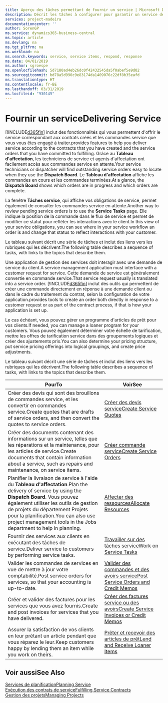 ```yaml
---
title: Aperçu des tâches permettant de fournir un service | Microsoft Docs
description: Décrit les tâches à configurer pour garantir un service de qualité et respecter les engagement vis-à-vis des clients.
services: project-madeira
documentationcenter: ''
author: SorenGP
ms.service: dynamics365-business-central
ms.topic: article
ms.devlang: na
ms.tgt_pltfrm: na
ms.workload: na
ms.search.keywords: service, service items, respond, response
ms.date: 04/01/2019
ms.author: sgroespe
ms.openlocfilehash: 5d7180ad4eb26dc0f42432545da5f0abef5e9d02
ms.sourcegitcommit: bd78a5d990c9e83174da1409076c22df8b35eafd
ms.translationtype: HT
ms.contentlocale: fr-BE
ms.lasthandoff: 03/31/2019
ms.locfileid: "930145"
---
```

# <a name="delivering-service"></a><span data-ttu-id="09234-103">Fournir un service</span><span class="sxs-lookup"><span data-stu-id="09234-103">Delivering Service</span></span>
[!INCLUDE[d365fin](includes/d365fin_md.md)] <span data-ttu-id="09234-104">inclut des fonctionnalités qui vous permettent d'offrir le service correspondant aux contrats créés et les commandes service que vous vous êtes engagé à traiter.</span><span class="sxs-lookup"><span data-stu-id="09234-104">provides features to help you deliver service according to the contracts that you have created and the service orders that you have committed to fulfilling.</span></span> <span data-ttu-id="09234-105">Grâce au **Tableau d'affectation**, les techniciens de service et agents d'affectation ont facilement accès aux commandes service en attente.</span><span class="sxs-lookup"><span data-stu-id="09234-105">Your service technicians or dispatcher will find outstanding service orders easy to locate when they use the **Dispatch Board**.</span></span> <span data-ttu-id="09234-106">Le **Tableau d'affectation** affiche les commandes en cours et les commandes terminées.</span><span class="sxs-lookup"><span data-stu-id="09234-106">At a glance, the **Dispatch Board** shows which orders are in progress and which orders are complete.</span></span>  
  
<span data-ttu-id="09234-107">La fenêtre **Tâches service**, qui affiche vos obligations de service, permet également de consulter les commandes service en attente.</span><span class="sxs-lookup"><span data-stu-id="09234-107">Another way to review pending service orders is to use the **Service Tasks** page.</span></span> <span data-ttu-id="09234-108">Elle indique la position de la commande dans le flux de service et permet de modifier ce statut pour refléter les interactions avec le client.</span><span class="sxs-lookup"><span data-stu-id="09234-108">In this view of your service obligations, you can see where in your service workflow an order is and change that status to reflect interactions with your customer.</span></span>  
  
<span data-ttu-id="09234-109">Le tableau suivant décrit une série de tâches et inclut des liens vers les rubriques qui les décrivent.</span><span class="sxs-lookup"><span data-stu-id="09234-109">The following table describes a sequence of tasks, with links to the topics that describe them.</span></span>   

<span data-ttu-id="09234-110">Une application de gestion des services doit interagir avec une demande de service du client.</span><span class="sxs-lookup"><span data-stu-id="09234-110">A service management application must interface with a customer request for service.</span></span> <span data-ttu-id="09234-111">Cette demande de service est généralement convertie en commande service.</span><span class="sxs-lookup"><span data-stu-id="09234-111">That service request usually is translated into a service order.</span></span> [!INCLUDE[d365fin](includes/d365fin_md.md)] <span data-ttu-id="09234-112">inclut des outils qui permettent de créer une commande directement en réponse à une demande client ou dans le cadre du traitement du contrat, selon la configuration de votre application.</span><span class="sxs-lookup"><span data-stu-id="09234-112">provides tools to create an order both directly in response to a customer request or as part of the contract process, if that is how your application is set up.</span></span>  
  
<span data-ttu-id="09234-113">Le cas échéant, vous pouvez gérer un programme d'articles de prêt pour vos clients.</span><span class="sxs-lookup"><span data-stu-id="09234-113">If needed, you can manage a loaner program for your customers.</span></span> <span data-ttu-id="09234-114">Vous pouvez également déterminer votre échelle de tarification, mettre les offres de tarification service dans des groupements logiques et créer des ajustements prix.</span><span class="sxs-lookup"><span data-stu-id="09234-114">You can also determine your pricing structure, put service pricing offerings into logical groupings, and create price adjustments.</span></span>  
  
<span data-ttu-id="09234-115">Le tableau suivant décrit une série de tâches et inclut des liens vers les rubriques qui les décrivent.</span><span class="sxs-lookup"><span data-stu-id="09234-115">The following table describes a sequence of tasks, with links to the topics that describe them.</span></span>   
  
|<span data-ttu-id="09234-116">**Pour**</span><span class="sxs-lookup"><span data-stu-id="09234-116">**To**</span></span>|<span data-ttu-id="09234-117">**Voir**</span><span class="sxs-lookup"><span data-stu-id="09234-117">**See**</span></span>|  
|------------|-------------|  
|<span data-ttu-id="09234-118">Créer des devis qui sont des brouillons de commandes service, et les convertir en commandes service.</span><span class="sxs-lookup"><span data-stu-id="09234-118">Create quotes that are drafts of service orders, and then convert the quotes to service orders.</span></span>|[<span data-ttu-id="09234-119">Créer des devis service</span><span class="sxs-lookup"><span data-stu-id="09234-119">Create Service Quotes</span></span>](service-how-to-create-service-quotes.md)|
|<span data-ttu-id="09234-120">Créer des documents contenant des informations sur un service, telles que les réparations et la maintenance, pour les articles de service.</span><span class="sxs-lookup"><span data-stu-id="09234-120">Create documents that contain information about a service, such as repairs and maintenance, on service items.</span></span>|[<span data-ttu-id="09234-121">Créer commande service</span><span class="sxs-lookup"><span data-stu-id="09234-121">Create Service Orders</span></span>](service-how-to-create-service-orders.md)|
|<span data-ttu-id="09234-122">Planifier la livraison de service à l'aide du **Tableau d'affectation**.</span><span class="sxs-lookup"><span data-stu-id="09234-122">Plan the delivery of service by using the **Dispatch Board**.</span></span> <span data-ttu-id="09234-123">Vous pouvez également utiliser les outils de gestion de projets du département Projets pour la planification.</span><span class="sxs-lookup"><span data-stu-id="09234-123">You can also use project management tools in the Jobs department to help in planning.</span></span>|[<span data-ttu-id="09234-124">Affecter des ressources</span><span class="sxs-lookup"><span data-stu-id="09234-124">Allocate Resources</span></span>](service-how-to-allocate-resources.md)|  
|<span data-ttu-id="09234-125">Fournir des services aux clients en exécutant des tâches de service.</span><span class="sxs-lookup"><span data-stu-id="09234-125">Deliver service to customers by performing service tasks.</span></span>|[<span data-ttu-id="09234-126">Travailler sur des tâches service</span><span class="sxs-lookup"><span data-stu-id="09234-126">Work on Service Tasks</span></span>](service-how-to-work-on-service-tasks.md)|  
|<span data-ttu-id="09234-127">Valider les commandes de services en vue de mettre à jour votre comptabilité.</span><span class="sxs-lookup"><span data-stu-id="09234-127">Post service orders for services, so that your accounting is up-to-date.</span></span>|[<span data-ttu-id="09234-128">Valider des commandes et des avoirs service</span><span class="sxs-lookup"><span data-stu-id="09234-128">Post Service Orders and Credit Memos</span></span>](service-how-to-post-service-orders.md)|  
|<span data-ttu-id="09234-129">Créer et valider des factures pour les services que vous avez fournis.</span><span class="sxs-lookup"><span data-stu-id="09234-129">Create and post invoices for services that you have delivered.</span></span>|[<span data-ttu-id="09234-130">Créer des factures service ou des avoirs</span><span class="sxs-lookup"><span data-stu-id="09234-130">Create Service Invoices or Credit Memos</span></span>](service-how-create-invoices.md)|  
|<span data-ttu-id="09234-131">Assurer la satisfaction de vos clients en leur prêtant un article pendant que vous réparez le leur.</span><span class="sxs-lookup"><span data-stu-id="09234-131">Keep customers happy by lending them an item while you work on theirs.</span></span>| [<span data-ttu-id="09234-132">Prêter et recevoir des articles de prêt</span><span class="sxs-lookup"><span data-stu-id="09234-132">Lend and Receive Loaner Items</span></span>](service-how-to-lend-receive-loaners.md)|
  
## <a name="see-also"></a><span data-ttu-id="09234-133">Voir aussi</span><span class="sxs-lookup"><span data-stu-id="09234-133">See Also</span></span>  
[<span data-ttu-id="09234-134">Services de planification</span><span class="sxs-lookup"><span data-stu-id="09234-134">Planning Service</span></span>](service-plan-service.md)  
[<span data-ttu-id="09234-135">Exécution des contrats de service</span><span class="sxs-lookup"><span data-stu-id="09234-135">Fulfilling Service Contracts</span></span>](service-fulfill-service-contracts.md)  
[<span data-ttu-id="09234-136">Gestion des projets</span><span class="sxs-lookup"><span data-stu-id="09234-136">Managing Projects</span></span>](projects-manage-projects.md)  
